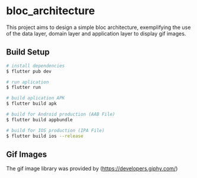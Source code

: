# bloc_architecture

This project aims to design a simple bloc architecture,
exemplifying the use of the data layer, domain layer and application
layer to display gif images.


## Build Setup

```bash
# install dependencies
$ flutter pub dev

# run aplication
$ flutter run

# build aplication APK
$ flutter build apk

# build for Android production (AAB File)
$ flutter build appbundle

# build for IOS production (IPA File)
$ flutter build ios --release
```



## Gif Images
The gif image library was provided by (https://developers.giphy.com/)

